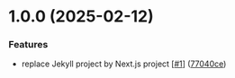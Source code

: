 # 1.0.0 (2025-02-12)


### Features

* replace Jekyll project by Next.js project [[#1](https://github.com/d3p1/me/issues/1)] ([77040ce](https://github.com/d3p1/me/commit/77040ce457cde9fe436b9c1df8dea0616cf4bdfd))
